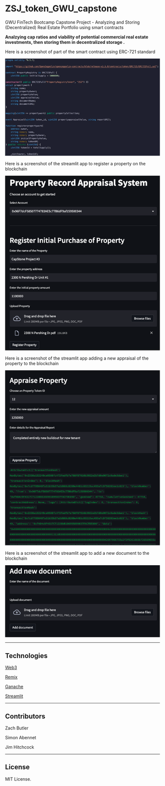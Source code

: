 # ZSJ_token_GWU_capstone

GWU FinTech Bootcamp Capstone Project - Analyzing and Storing (Decentralized) Real Estate Portfolio using smart contracts


**Analzying cap ratios and viability of potential commercial real estate investments, then storing them in decentralized storage .**

Here is a screenshot of part of the smart contract using ERC-721 standard

![Screenshot](https://github.com/jimhitchcock/ZSJ_token_GWU_capstone/blob/main/Images/Smart_contract.png)

Here is a screenshot of the streamlit app to register a property on the blockchain

![Screenshot](https://github.com/jimhitchcock/ZSJ_token_GWU_capstone/blob/main/Images/Register.png)

Here is a screenshot of the streamlit app adding a new appraisal of the property to the blockchain

![Screenshot](https://github.com/jimhitchcock/ZSJ_token_GWU_capstone/blob/main/Images/Appraise.png)

Here is a screenshot of the streamlit app to add a new document to the blockchain

![Screenshot](https://github.com/jimhitchcock/ZSJ_token_GWU_capstone/blob/main/Images/add_document.png)

---

## Technologies

[Web3](https://web3py.readthedocs.io/en/v5/)

[Remix](https://remix-project.org/)

[Ganache](https://docs.streamlit.io/)

[Streamlit](https://streamlit.io/)

---

## Contributors

Zach Butler

Simon Abennet

Jim Hitchcock

---

## License

MIT License.